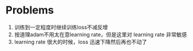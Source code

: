 # Problems

1. 训练到一定程度时继续训练loss不减反增
2. 按道理adam不用太在意learning rate，但是这里对 learning rate 非常敏感
3. learning rate 很大的时候，loss 迅速下降然后再也不动了